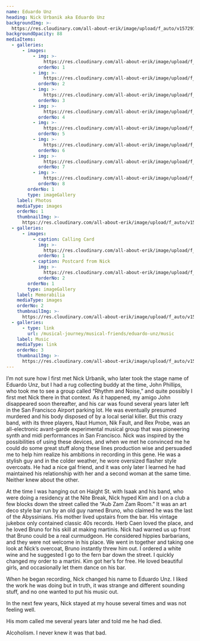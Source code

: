 ```yaml
---
name: Eduardo Unz
heading: Nick Urbanik aka Eduardo Unz
backgroundImg: >-
  https://res.cloudinary.com/all-about-erik/image/upload/f_auto/v1572910960/Musical%20Journey/Musical%20Friends/Friends/Eduardo%20Unz/Background_Thumbnails/background-img442-2_zqukkx.jpg
backgroundOpacity: 88
mediaItems:
  - galleries:
      - images:
          - img: >-
              https://res.cloudinary.com/all-about-erik/image/upload/f_auto/v1572910962/Musical%20Journey/Musical%20Friends/Friends/Eduardo%20Unz/1_Photos/UNZIcon_j0vh8m.jpg
            orderNo: 1
          - img: >-
              https://res.cloudinary.com/all-about-erik/image/upload/f_auto/v1572910959/Musical%20Journey/Musical%20Friends/Friends/Eduardo%20Unz/1_Photos/img298_td9fxt.jpg
            orderNo: 2
          - img: >-
              https://res.cloudinary.com/all-about-erik/image/upload/f_auto/v1572910958/Musical%20Journey/Musical%20Friends/Friends/Eduardo%20Unz/1_Photos/img300-2_slq4ef.jpg
            orderNo: 3
          - img: >-
              https://res.cloudinary.com/all-about-erik/image/upload/f_auto/v1572910963/Musical%20Journey/Musical%20Friends/Friends/Eduardo%20Unz/1_Photos/img300_wwc8rl.jpg
            orderNo: 4
          - img: >-
              https://res.cloudinary.com/all-about-erik/image/upload/f_auto/v1572910961/Musical%20Journey/Musical%20Friends/Friends/Eduardo%20Unz/1_Photos/img303_j845pu.jpg
            orderNo: 5
          - img: >-
              https://res.cloudinary.com/all-about-erik/image/upload/f_auto/v1572910959/Musical%20Journey/Musical%20Friends/Friends/Eduardo%20Unz/1_Photos/img440_rdbkr5.jpg
            orderNo: 6
          - img: >-
              https://res.cloudinary.com/all-about-erik/image/upload/f_auto/v1572910958/Musical%20Journey/Musical%20Friends/Friends/Eduardo%20Unz/1_Photos/img441_c1ud3f.jpg
            orderNo: 7
          - img: >-
              https://res.cloudinary.com/all-about-erik/image/upload/f_auto/v1572910959/Musical%20Journey/Musical%20Friends/Friends/Eduardo%20Unz/1_Photos/img442_g1a6qg.jpg
            orderNo: 8
        orderNo: 1
        type: imageGallery
    label: Photos
    mediaType: images
    orderNo: 1
    thumbnailImg: >-
      https://res.cloudinary.com/all-about-erik/image/upload/f_auto/v1572910960/Musical%20Journey/Musical%20Friends/Friends/Eduardo%20Unz/Background_Thumbnails/Thumbnail_1_img300-2_sutert.jpg
  - galleries:
      - images:
          - caption: Calling Card
            img: >-
              https://res.cloudinary.com/all-about-erik/image/upload/f_auto/v1572910961/Musical%20Journey/Musical%20Friends/Friends/Eduardo%20Unz/2_Unz%20Memorabilia/CallingCard_i7bofq.jpg
            orderNo: 1
          - caption: Postcard from Nick
            img: >-
              https://res.cloudinary.com/all-about-erik/image/upload/f_auto/v1572910960/Musical%20Journey/Musical%20Friends/Friends/Eduardo%20Unz/2_Unz%20Memorabilia/PostcardFroomNick_sj7zji.jpg
            orderNo: 2
        orderNo: 1
        type: imageGallery
    label: Memorabilia
    mediaType: images
    orderNo: 2
    thumbnailImg: >-
      https://res.cloudinary.com/all-about-erik/image/upload/f_auto/v1572910960/Musical%20Journey/Musical%20Friends/Friends/Eduardo%20Unz/Background_Thumbnails/Thumbnail_2_CallingCard_aymbqe.jpg
  - galleries:
      - type: link
        url: /musical-journey/musical-friends/eduardo-unz/music
    label: Music
    mediaType: link
    orderNo: 3
    thumbnailImg: >-
      https://res.cloudinary.com/all-about-erik/image/upload/f_auto/v1572910960/Musical%20Journey/Musical%20Friends/Friends/Eduardo%20Unz/Background_Thumbnails/Thumbnail_3_img440_ere8cj.jpg
---
```

I’m not sure how I first met Nick Urbanik, who later took the stage name of Eduardo Unz, but I had a rug collecting buddy at the time, John Phillips, who took me to see a group called “Rhythm and Noise,” and quite possibly I first met Nick there in that context. As it happened, my amigo John disappeared soon thereafter, and his car was found several years later left in the San Francisco Airport parking lot. He was eventually presumed murdered and his body disposed of by a local serial killer. But this crazy band, with its three players, Naut Humon, Nik Fault, and Rex Probe, was an all-electronic avant-garde experimental musical group that was pioneering synth and midi performances in San Francisco. Nick was inspired by the possibilities of using these devices, and when we met he convinced me he could do some great stuff along these lines production wise and persuaded me to help him realize his ambitions in recording in this gene. He was a stylish guy and in the colder weather, he wore oversized flasher style overcoats. He had a nice gal friend, and it was only later I learned he had maintained his relationship with her and a second woman at the same time. Neither knew about the other. 



At the time I was hanging out on Haight St. with Isaak and his band, who were doing a residency at the Nite Break, Nick hyped Kim and I on a club a few blocks down the street called the “Aub Zam Zam Room.” It was an art deco style bar run by an old guy named Bruno, who claimed he was the last of the Abyssinians. His mother lived upstairs from the bar. His vintage jukebox only contained classic 40s records. Herb Caen loved the place, and he loved Bruno for his skill at making martinis. Nick had warned us up front that Bruno could be a real curmudgeon. He considered hippies barbarians, and they were not welcome in his place. We went in together and taking one look at Nick’s overcoat, Bruno instantly threw him out. I ordered a white wine and he suggested I go to the fern bar down the street. I quickly changed my order to a martini. Kim got her’s for free. He loved beautiful girls, and occasionally let them dance on his bar.



When he began recording, Nick changed his name to Eduardo Unz. I liked the work he was doing but in truth, it was strange and different sounding stuff, and no one wanted to put his music out. 



In the next few years, Nick stayed at my house several times and was not feeling well.

His mom called me several years later and told me he had died.



Alcoholism. I never knew it was that bad.
